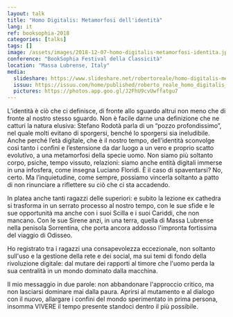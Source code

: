 ```yaml
---
layout: talk
title: "Homo Digitalis: Metamorfosi dell'identità"
lang: it
ref: booksophia-2018
categories: [talks]
tags: []
image: /assets/images/2018-12-07-homo-digitalis-metamorfosi-identita.jpg
conference: "BookSophia Festival della Classicità"
location: "Massa Lubrense, Italy"
media:
  slideshare: https://www.slideshare.net/robertoreale/homo-digitalis-metamorfosi-dellidentit
  issuu: https://issuu.com/home/published/roberto_reale_homo_digitalis_2018.p
  pictures: https://photos.app.goo.gl/J2FhU9cvUwffatgu7
---
```


L’identità è ciò che ci definisce, di fronte allo sguardo altrui non meno che di fronte al nostro stesso sguardo. Non è facile darne una definizione che ne catturi la natura elusiva: Stefano Rodotà parla di un “pozzo profondissimo”, nel quale molti evitano di sporgersi, benché lo sporgersi sia ineludibile.  Anche perché l’età digitale, che è il nostro tempo, dell’identità sconvolge così tanto i confini e l’estensione da dar luogo a un vero e proprio scatto evolutivo, a una metamorfosi della specie uomo.  Non siamo più soltanto corpo, psiche, tempo vissuto, relazioni: siamo anche entità digitali immerse in una infosfera, come insegna Luciano Floridi. È il caso di spaventarsi? No, certo. Ma l’inquietudine, come sempre, possiamo vincerla soltanto a patto di non rinunciare a riflettere su ciò che ci sta accadendo.

In platea anche tanti ragazzi delle superiori: e subito la lezione ex cathedra si trasforma in un serrato processo al nostro tempo, con le sue sfide e le sue opportunità ma anche con i suoi Scilla e i suoi Cariddi, che non mancano. Con le sue Sirene anzi, in una terra, quella di Massa Lubrense nella penisola Sorrentina, che porta ancora addosso l'impronta fortissima del viaggio di Odisseo.

Ho registrato tra i ragazzi una consapevolezza eccezionale, non soltanto sull'uso e la gestione della rete e dei social, ma sui temi di fondo della rivoluzione digitale: dal mutare dei rapporti al timore che l'uomo perda la sua centralità in un mondo dominato dalla macchina.

Il mio messaggio in due parole: non abbandonare l'approccio critico, ma non lasciarsi dominare mai dalla paura. Aprirsi al mutamento e al dialogo con il nuovo, allargare i confini del mondo sperimentato in prima persona, insomma VIVERE il tempo presente standoci dentro il più possibile.
